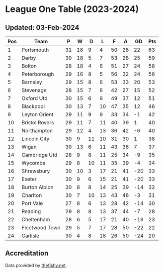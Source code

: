 # League One Table (2023-2024)
## Updated: 03-Feb-2024

| Pos | Team | P | W | D | L | F | A | GD | Pts |
| --- | --- | --- | --- | --- | --- | --- | --- | --- | --- |
| 1 | Portsmouth | 31 | 18 | 9 | 4 | 50 | 28 | 22 | 63 |
| 2 | Derby | 30 | 18 | 5 | 7 | 53 | 28 | 25 | 59 |
| 3 | Bolton | 28 | 18 | 4 | 6 | 51 | 27 | 24 | 58 |
| 4 | Peterborough | 29 | 16 | 8 | 5 | 56 | 32 | 24 | 56 |
| 5 | Barnsley | 29 | 15 | 8 | 6 | 53 | 33 | 20 | 53 |
| 6 | Stevenage | 28 | 15 | 7 | 6 | 42 | 27 | 15 | 52 |
| 7 | Oxford Utd | 30 | 15 | 6 | 9 | 49 | 37 | 12 | 51 |
| 8 | Blackpool | 30 | 13 | 7 | 10 | 47 | 35 | 12 | 46 |
| 9 | Leyton Orient | 29 | 11 | 9 | 9 | 33 | 34 | -1 | 42 |
| 10 | Bristol Rovers | 29 | 11 | 7 | 11 | 40 | 39 | 1 | 40 |
| 11 | Northampton | 29 | 12 | 4 | 13 | 36 | 42 | -6 | 40 |
| 12 | Lincoln City | 30 | 9 | 11 | 10 | 31 | 30 | 1 | 38 |
| 13 | Wigan | 30 | 13 | 6 | 11 | 43 | 36 | 7 | 37 |
| 14 | Cambridge Utd | 28 | 9 | 8 | 11 | 25 | 34 | -9 | 35 |
| 15 | Wycombe | 29 | 8 | 10 | 11 | 35 | 39 | -4 | 34 |
| 16 | Shrewsbury | 30 | 10 | 3 | 17 | 21 | 41 | -20 | 33 |
| 17 | Exeter | 30 | 9 | 6 | 15 | 21 | 41 | -20 | 33 |
| 18 | Burton Albion | 30 | 8 | 8 | 14 | 25 | 39 | -14 | 32 |
| 19 | Charlton | 30 | 7 | 10 | 13 | 43 | 46 | -3 | 31 |
| 20 | Port Vale | 27 | 8 | 6 | 13 | 28 | 42 | -14 | 30 |
| 21 | Reading | 29 | 8 | 8 | 13 | 37 | 44 | -7 | 28 |
| 22 | Cheltenham | 28 | 6 | 5 | 17 | 21 | 40 | -19 | 23 |
| 23 | Fleetwood Town | 29 | 5 | 7 | 17 | 28 | 50 | -22 | 22 |
| 24 | Carlisle | 30 | 4 | 8 | 18 | 26 | 50 | -24 | 20 |

## Accreditation 

Data provided by [thefishy.net](https://www.thefishy.net/).